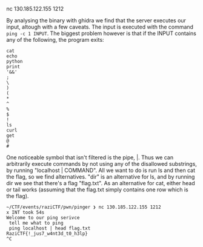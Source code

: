 nc 130.185.122.155 1212 

By analysing the binary with ghidra we find that the server executes our input, altough with a few caveats.
The input is executed with the command ```ping -c 1 INPUT```. The biggest problem however is that if the INPUT
contains any of the following, the program exits:
```
cat
echo
python
print
'&&'
;
\
)
(
*
^
%
$
!
ls
curl
get
@
#
```
One noticeable symbol that isn't filtered is the pipe, |. Thus we can arbitrarily execute commands by not using any of the disallowed substrings, by running "localhost | COMMAND". All we want to do is run ls and then cat the flag, so we find alternatives. "dir" is an alternative for ls, and by running dir we see that there's a flag "flag.txt". As an alternative for cat, either head or tail works (assuming that the flag.txt simply contains one row which is the flag).

```
~/CTF/events/raziCTF/pwn/pinger ❯ nc 130.185.122.155 1212                                    х INT took 54s
Welcome to our ping serivce
 tell me what to ping 
 ping localhost | head flag.txt
RaziCTF{!_jus7_w4nt3d_t0_h3lp}
^C
```